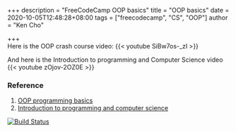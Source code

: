 +++
description = "FreeCodeCamp OOP basics"
title = "OOP basics"
date = 2020-10-05T12:48:28+08:00
tags = ["freecodecamp", "CS", "OOP"]
author = "Ken Cho"

+++  
Here is the OOP crash course video:
{{< youtube SiBw7os-_zI >}}

And here is the Introduction to programming and Computer Science video
{{< youtube zOjov-2OZ0E >}}

### Reference
1. [OOP programming basics](https://www.freecodecamp.org/news/object-oriented-programming-crash-course/)
2. [Introduction to programming and computer science](https://www.youtube.com/watch?v=zOjov-2OZ0E)

[![Build Status](https://travis-ci.org/kencho51/gigathing.svg?branch=master)](https://travis-ci.org/kencho51/gigathing)


